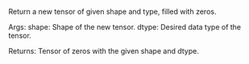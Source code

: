 Return a new tensor of given shape and type, filled with zeros.

Args:
    shape: Shape of the new tensor.
    dtype: Desired data type of the tensor.

Returns:
    Tensor of zeros with the given shape and dtype.
